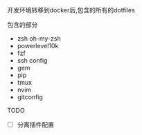 开发环境转移到docker后,包含的所有的dotfiles

包含的部分
* zsh oh-my-zsh
* powerlevel10k
* fzf
* ssh config
* gem
* pip
* tmux
* nvim
* gitconfig


TODO

* [ ] 分离插件配置
